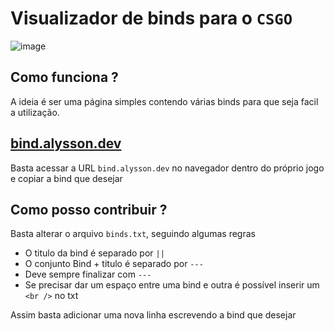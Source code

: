 # Visualizador de binds para o `CSGO`

![image](https://user-images.githubusercontent.com/26152669/235336517-b01cd1b5-2e60-4670-84d4-42ecc1cf7d23.png)

## Como funciona ?

A ideia é ser uma página simples contendo várias binds para que seja facil a utilização.

## [bind.alysson.dev](https://4lysson-a.github.io/csgo-bind-view/)

Basta acessar a URL `bind.alysson.dev` no navegador dentro do próprio jogo e copiar a bind que desejar

## Como posso contribuir ?

Basta alterar o arquivo `binds.txt`, seguindo algumas regras

- O titulo da bind é separado por `||`
- O conjunto Bind + titulo é separado por `---`
- Deve sempre finalizar com `---`
- Se precisar dar um espaço entre uma bind e outra é possível inserir um `<br />` no txt

Assim basta adicionar uma nova linha escrevendo a bind que desejar

